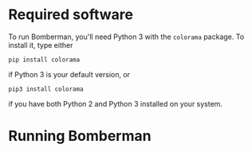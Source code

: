 # Required software #

To run Bomberman, you'll need Python 3 with the `colorama` package. To install it, type either

    pip install colorama
    
if Python 3 is your default version, or

    pip3 install colorama
    
if you have both Python 2 and Python 3 installed on your system.

# Running Bomberman #

